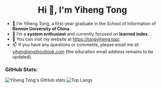 <h1 align="center">Hi 👋, I'm Yiheng Tong</h1>

<!---
- 🐳 I’m Yiheng Tong, an undergraduate in the School of Computer Science and Technology of **Shandong University**.
- 🌱 I'm going to pursue master's degree in the School of Information of **Renmin University of China**.
--->

- 🐳 I’m Yiheng Tong, a first-year graduate in the School of Information of **Renmin University of China**.
- 🍊 I’m a **system enthusiast** and currently focused on **learned index**.
- 👀 You can visit my website at https://tongyiheng.top/.
- 📫 If you have any questions or comments, please email me at: yihengtong@outlook.com (the education email address remains to be updated).


### GitHub Stats: 

![Yiheng Tong's GitHub stats](https://github-readme-stats.vercel.app/api?username=tong1heng&show_icons=true&theme=transparent&hide_title=true)
![Top Langs](https://github-readme-stats.vercel.app/api/top-langs/?username=tong1heng&layout=compact&hide=html,CSS)


<!---
TongYiheng/TongYiheng is a ✨ special ✨ repository because its `README.md` (this file) appears on your GitHub profile.
You can click the Preview link to take a look at your changes.

- 👋 Hi, I’m Yiheng Tong.
- 🌱 I’m currently an undergraduate in the School of Computer Science and Technology of Shandong University and I'm going to pursue master's degree in the School of Information of Renmin University of China.
- 👀 I’m interested in computer architecture.
- 📫 Email: tongyiheng@mail.sdu.edu.cn; yihengtong@outlook.com

- 💞️ I’m looking to collaborate on ...
- 📫 How to reach me ...

--->

